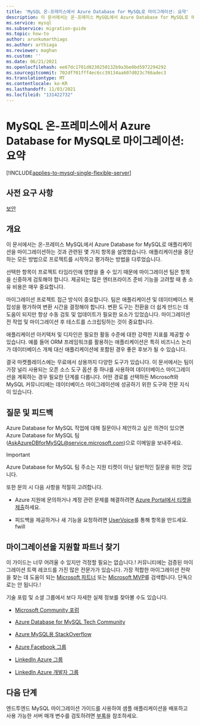 ```yaml
---
title: 'MySQL 온-프레미스에서 Azure Database for MySQL로 마이그레이션: 요약'
description: 이 문서에서는 온-프레미스 MySQL에서 Azure Database for MySQL로 애플리케이션을 마이그레이션하는 것과 관련된 몇 가지 항목을 설명했습니다.
ms.service: mysql
ms.subservice: migration-guide
ms.topic: how-to
author: arunkumarthiags
ms.author: arthiaga
ms.reviewer: maghan
ms.custom: ''
ms.date: 06/21/2021
ms.openlocfilehash: ee67dc1701d8230250132b9a3be0bd5972294292
ms.sourcegitcommit: 702df701fff4ec6cc39134aa607d023c766adec3
ms.translationtype: MT
ms.contentlocale: ko-KR
ms.lasthandoff: 11/03/2021
ms.locfileid: "131422732"
---
```

# <a name="migrate-mysql-on-premises-to-azure-database-for-mysql-summary"></a>MySQL 온-프레미스에서 Azure Database for MySQL로 마이그레이션: 요약

[!INCLUDE[applies-to-mysql-single-flexible-server](../../includes/applies-to-mysql-single-flexible-server.md)]

## <a name="prerequisites"></a>사전 요구 사항

[보안](13-security.md)

## <a name="overview"></a>개요

이 문서에서는 온-프레미스 MySQL에서 Azure Database for MySQL로 애플리케이션을 마이그레이션하는 것과 관련된 몇 가지 항목을 설명했습니다. 애플리케이션을 중단하는 모든 방법으로 프로젝트를 시작하고 평가하는 방법을 다루었습니다.

선택한 항목이 프로젝트 타임라인에 영향을 줄 수 있기 때문에 마이그레이션 팀은 항목을 신중하게 검토해야 합니다. 제공되는 많은 엔터프라이즈 준비 기능을 고려할 때 총 소유 비용은 매우 중요합니다.

마이그레이션 프로젝트 접근 방식이 중요합니다. 팀은 애플리케이션 및 데이터베이스 복잡성을 평가하여 변환 시간을 결정해야 합니다. 변환 도구는 전환을 더 쉽게 만드는 데 도움이 되지만 항상 수동 검토 및 업데이트가 필요한 요소가 있었습니다. 마이그레이션 전 작업 및 마이그레이션 후 테스트를 스크립팅하는 것이 중요합니다.

애플리케이션 아키텍처 및 디자인은 필요한 활동 수준에 대한 강력한 지표를 제공할 수 있습니다. 예를 들어 ORM 프레임워크를 활용하는 애플리케이션은 특히 비즈니스 논리가 데이터베이스 개체 대신 애플리케이션에 포함된 경우 좋은 후보가 될 수 있습니다.

결국 마켓플레이스에는 무료에서 상용까지 다양한 도구가 있습니다. 이 문서에서는 팀이 가장 널리 사용되는 오픈 소스 도구 옵션 중 하나를 사용하여 데이터베이스 마이그레이션을 계획하는 경우 필요한 단계를 다룹니다. 어떤 경로를 선택하든 Microsoft와 MySQL 커뮤니티에는 데이터베이스 마이그레이션에 성공하기 위한 도구와 전문 지식이 있습니다.

## <a name="questions-and-feedback"></a>질문 및 피드백

Azure Database for MySQL 작업에 대해 질문이나 제안하고 싶은 의견이 있으면 Azure Database for MySQL 팀(AskAzureDBforMySQL@service.microsoft.com)으로 이메일을 보내주세요. 

> [!Important]
> Azure Database for MySQL 팀 주소는 지원 티켓이 아닌 일반적인 질문을 위한 것입니다.

또한 문의 시 다음 사항을 적절히 고려합니다.

  - Azure 지원에 문의하거나 계정 관련 문제를 해결하려면 [Azure Portal에서 티켓을 제출](https://portal.azure.com/#blade/Microsoft_Azure_Support/HelpAndSupportBlade/overview)하세요.

  - 피드백을 제공하거나 새 기능을 요청하려면 [UserVoice](https://feedback.azure.com/d365community/forum/47b1e71d-ee24-ec11-b6e6-000d3a4f0da0)를 통해 항목을 만드세요.
fwill
## <a name="find-a-partner-to-help-migrate"></a>마이그레이션을 지원할 파트너 찾기

이 가이드는 너무 어려울 수 있지만 걱정할 필요는 없습니다.\! 커뮤니티에는 검증된 마이그레이션 트랙 레코드를 가진 많은 전문가가 있습니다. 가장 적합한 마이그레이션 전략을 찾는 데 도움이 되는 [Microsoft 파트너](https://www.microsoft.com/solution-providers/home) 또는 [Microsoft MVP](https://mvp.microsoft.com/MvpSearch)를 검색합니다. 단독으로는 안 됩니다.\!

기술 포럼 및 소셜 그룹에서 보다 자세한 실제 정보를 찾아볼 수도 있습니다.

  - [Microsoft Community 포럼](/answers/topics/azure-database-mysql.html)

  - [Azure Database for MySQL Tech Community ](https://techcommunity.microsoft.com/t5/azure-database-for-mysql/bg-p/ADforMySQL)

  - [Azure MySQL용 StackOverflow](https://stackoverflow.com/questions/tagged/azure-database-mysql)

  - [Azure Facebook 그룹](https://www.facebook.com/groups/MsftAzure)

  - [LinkedIn Azure 그룹](https://www.linkedin.com/groups/2733961/)

  - [LinkedIn Azure 개발자 그룹](https://www.linkedin.com/groups/1731317/)

## <a name="next-steps"></a>다음 단계

엔드투엔드 MySQL 마이그레이션 가이드를 사용하여 샘플 애플리케이션을 배포하고 사용 가능한 서버 매개 변수를 검토하려면 [부록](15-appendix.md)을 참조하세요.
